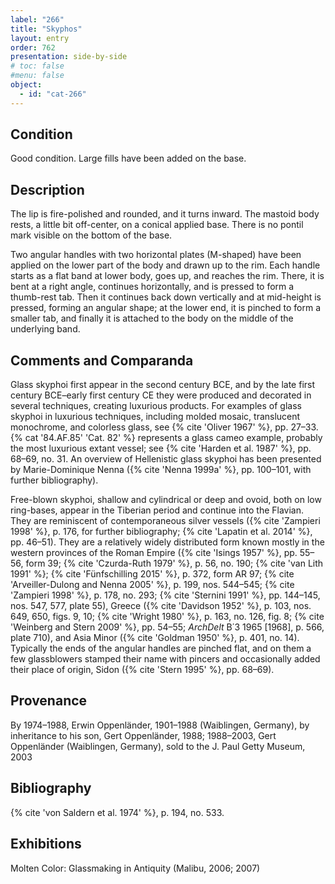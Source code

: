 ```yaml
---
label: "266"
title: "Skyphos"
layout: entry
order: 762
presentation: side-by-side
# toc: false
#menu: false 
object:
  - id: "cat-266"
---
```


## Condition

Good condition. Large fills have been added on the base.

## Description

The lip is fire-polished and rounded, and it turns inward. The mastoid body rests, a little bit off-center, on a conical applied base. There is no pontil mark visible on the bottom of the base.

Two angular handles with two horizontal plates (M-shaped) have been applied on the lower part of the body and drawn up to the rim. Each handle starts as a flat band at lower body, goes up, and reaches the rim. There, it is bent at a right angle, continues horizontally, and is pressed to form a thumb-rest tab. Then it continues back down vertically and at mid-height is pressed, forming an angular shape; at the lower end, it is pinched to form a smaller tab, and finally it is attached to the body on the middle of the underlying band.

## Comments and Comparanda

Glass skyphoi first appear in the second century BCE, and by the late first century BCE–early first century CE they were produced and decorated in several techniques, creating luxurious products. For examples of glass skyphoi in luxurious techniques, including molded mosaic, translucent monochrome, and colorless glass, see {% cite 'Oliver 1967' %}, pp. 27–33. {% cat '84.AF.85' 'Cat. 82' %} represents a glass cameo example, probably the most luxurious extant vessel; see {% cite 'Harden et al. 1987' %}, pp. 68–69, no. 31. An overview of Hellenistic glass skyphoi has been presented by Marie-Dominique Nenna ({% cite 'Nenna 1999a' %}, pp. 100–101, with further bibliography).

Free-blown skyphoi, shallow and cylindrical or deep and ovoid, both on low ring-bases, appear in the Tiberian period and continue into the Flavian. They are reminiscent of contemporaneous silver vessels ({% cite 'Zampieri 1998' %}, p. 176, for further bibliography; {% cite 'Lapatin et al. 2014' %}, pp. 46–51). They are a relatively widely distributed form known mostly in the western provinces of the Roman Empire ({% cite 'Isings 1957' %}, pp. 55–56, form 39; {% cite 'Czurda-Ruth 1979' %}, p. 56, no. 190; {% cite 'van Lith 1991' %}; {% cite 'Fünfschilling 2015' %}, p. 372, form AR 97; {% cite 'Arveiller-Dulong and Nenna 2005' %}, p. 199, nos. 544–545; {% cite 'Zampieri 1998' %}, p. 178, no. 293; {% cite 'Sternini 1991' %}, pp. 144–145, nos. 547, 577, plate 55), Greece ({% cite 'Davidson 1952' %}, p. 103, nos. 649, 650, figs. 9, 10; {% cite 'Wright 1980' %}, p. 163, no. 126, fig. 8; {% cite 'Weinberg and Stern 2009' %}, pp. 54–55; *ArchDelt* B΄3 1965 [1968], p. 566, plate 710), and Asia Minor ({% cite 'Goldman 1950' %}, p. 401, no. 14). Typically the ends of the angular handles are pinched flat, and on them a few glassblowers stamped their name with pincers and occasionally added their place of origin, Sidon ({% cite 'Stern 1995' %}, pp. 68–69).

## Provenance

By 1974–1988, Erwin Oppenländer, 1901–1988 (Waiblingen, Germany), by inheritance to his son, Gert Oppenländer, 1988; 1988–2003, Gert Oppenländer (Waiblingen, Germany), sold to the J. Paul Getty Museum, 2003

## Bibliography

{% cite 'von Saldern et al. 1974' %}, p. 194, no. 533.

## Exhibitions

Molten Color: Glassmaking in Antiquity (Malibu, 2006; 2007)
